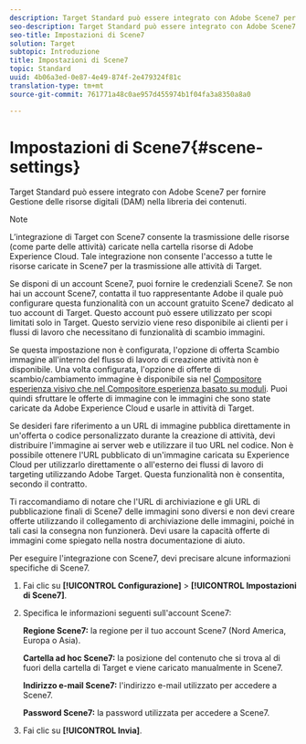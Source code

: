 ```yaml
---
description: Target Standard può essere integrato con Adobe Scene7 per fornire Gestione delle risorse digitali (DAM) nella libreria dei contenuti.
seo-description: Target Standard può essere integrato con Adobe Scene7 per fornire Gestione delle risorse digitali (DAM) nella libreria dei contenuti.
seo-title: Impostazioni di Scene7
solution: Target
subtopic: Introduzione
title: Impostazioni di Scene7
topic: Standard
uuid: 4b06a3ed-0e87-4e49-874f-2e479324f81c
translation-type: tm+mt
source-git-commit: 761771a48c0ae957d455974b1f04fa3a8350a8a0

---
```



# Impostazioni di Scene7{#scene-settings}

Target Standard può essere integrato con Adobe Scene7 per fornire Gestione delle risorse digitali (DAM) nella libreria dei contenuti.

>[!NOTE]
>
>L’integrazione di Target con Scene7 consente la trasmissione delle risorse (come parte delle attività) caricate nella cartella risorse di Adobe Experience Cloud. Tale integrazione non consente l&#39;accesso a tutte le risorse caricate in Scene7 per la trasmissione alle attività di Target.

Se disponi di un account Scene7, puoi fornire le credenziali Scene7. Se non hai un account Scene7, contatta il tuo rappresentante Adobe il quale può configurare questa funzionalità con un account gratuito Scene7 dedicato al tuo account di Target. Questo account può essere utilizzato per scopi limitati solo in Target. Questo servizio viene reso disponibile ai clienti per i flussi di lavoro che necessitano di funzionalità di scambio immagini.

Se questa impostazione non è configurata, l&#39;opzione di offerta Scambio immagine all&#39;interno del flusso di lavoro di creazione attività non è disponibile. Una volta configurata, l&#39;opzione di offerte di scambio/cambiamento immagine è disponibile sia nel  [Compositore esperienza visivo che nel Compositore esperienza basato su moduli](../c-experiences/experiences.md#concept_A2E10F6AFB3D4AEAB6951EE14688848D). Puoi quindi sfruttare le offerte di immagine con le immagini che sono state caricate da Adobe Experience Cloud e usarle in attività di Target.

Se desideri fare riferimento a un URL di immagine pubblica direttamente in un&#39;offerta o codice personalizzato durante la creazione di attività, devi distribuire l&#39;immagine ai server web e utilizzare il tuo URL nel codice. Non è possibile ottenere l&#39;URL pubblicato di un&#39;immagine caricata su Experience Cloud per utilizzarlo direttamente o all&#39;esterno dei flussi di lavoro di targeting utilizzando Adobe Target. Questa funzionalità non è consentita, secondo il contratto.

Ti raccomandiamo di notare che l&#39;URL di archiviazione e gli URL di pubblicazione finali di Scene7 delle immagini sono diversi e non devi creare offerte utilizzando il collegamento di archiviazione delle immagini, poiché in tali casi la consegna non funzionerà. Devi usare la capacità offerte di immagini come spiegato nella nostra documentazione di aiuto.

Per eseguire l&#39;integrazione con Scene7, devi precisare alcune informazioni specifiche di Scene7.

1. Fai clic su **[!UICONTROL Configurazione]** &gt; **[!UICONTROL Impostazioni di Scene7]**.
1. Specifica le informazioni seguenti sull&#39;account Scene7:

   **Regione Scene7:** la regione per il tuo account Scene7 (Nord America, Europa o Asia).

   **Cartella ad hoc Scene7:** la posizione del contenuto che si trova al di fuori della cartella di Target e viene caricato manualmente in Scene7.

   **Indirizzo e-mail Scene7:** l&#39;indirizzo e-mail utilizzato per accedere a Scene7.

   **Password Scene7:** la password utilizzata per accedere a Scene7.
1. Fai clic su **[!UICONTROL Invia]**.
